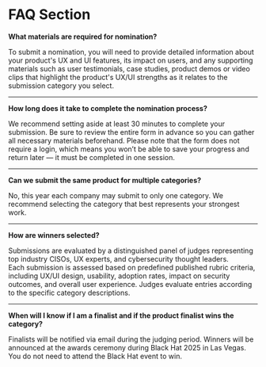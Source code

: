 # FAQ Section

**What materials are required for nomination?**

To submit a nomination, you will need to provide detailed information about your product's UX and UI features, its impact on users, and any supporting materials such as user testimonials, case studies, product demos or video clips that highlight the product's UX/UI strengths as it relates to the submission category you select.

---

**How long does it take to complete the nomination process?**

We recommend setting aside at least 30 minutes to complete your submission. Be sure to review the entire form in advance so you can gather all necessary materials beforehand. Please note that the form does not require a login, which means you won’t be able to save your progress and return later — it must be completed in one session.

---

**Can we submit the same product for multiple categories?**

No, this year each company may submit to only one category. We recommend selecting the category that best represents your strongest work.  

---

**How are winners selected?**

Submissions are evaluated by a distinguished panel of judges representing top industry CISOs, UX experts, and cybersecurity thought leaders.  
Each submission is assessed based on predefined published rubric criteria, including UX/UI design, usability, adoption rates, impact on security outcomes, and overall user experience. Judges evaluate entries according to the specific category descriptions.

---

**When will I know if I am a finalist and if the product finalist wins the category?**

Finalists will be notified via email during the judging period. Winners will be announced at the awards ceremony during Black Hat 2025 in Las Vegas. You do not need to attend the Black Hat event to win.